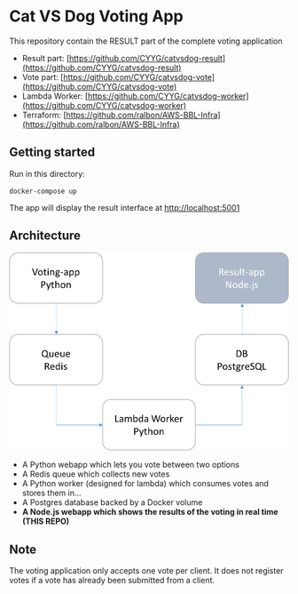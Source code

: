 Cat VS Dog Voting App
=========
This repository contain the RESULT part of the complete voting application
* Result part: [https://github.com/CYYG/catvsdog-result](https://github.com/CYYG/catvsdog-result)
* Vote part: [https://github.com/CYYG/catvsdog-vote](https://github.com/CYYG/catvsdog-vote)
* Lambda Worker: [https://github.com/CYYG/catvsdog-worker](https://github.com/CYYG/catvsdog-worker)
* Terraform: [https://github.com/ralbon/AWS-BBL-Infra](https://github.com/ralbon/AWS-BBL-Infra)

Getting started
---------------

Run in this directory:
```
docker-compose up
```
The app will display the result interface at [http://localhost:5001](http://localhost:5000)

Architecture
-----

![Architecture diagram](architecture.png)

* A Python webapp which lets you vote between two options
* A Redis queue which collects new votes
* A Python worker (designed for lambda) which consumes votes and stores them in…
* A Postgres database backed by a Docker volume
* **A Node.js webapp which shows the results of the voting in real time (THIS REPO)**


Note
----

The voting application only accepts one vote per client. It does not register votes if a vote has already been submitted from a client.
